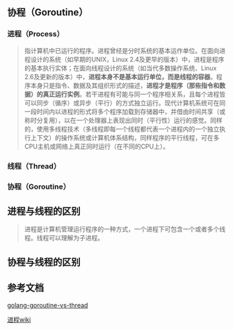 ## 协程（Goroutine）
### 进程（Process）
> 指计算机中已运行的程序。进程曾经是分时系统的基本运作单位。在面向进程设计的系统（如早期的UNIX，Linux 2.4及更早的版本）中，进程是程序的基本执行实体；在面向线程设计的系统（如当代多数操作系统、Linux 2.6及更新的版本）中，**进程本身不是基本运行单位，而是线程的容器**。程序本身只是指令、数据及其组织形式的描述，**进程才是程序（那些指令和数据）的真正运行实例**。若干进程有可能与同一个程序相关系，且每个进程皆可以同步（循序）或异步（平行）的方式独立运行。现代计算机系统可在同一段时间内以进程的形式将多个程序加载到存储器中，并借由时间共享（或称时分复用），以在一个处理器上表现出同时（平行性）运行的感觉。同样的，使用多线程技术（多线程即每一个线程都代表一个进程内的一个独立执行上下文）的操作系统或计算机体系结构，同样程序的平行线程，可在多CPU主机或网络上真正同时运行（在不同的CPU上）。
### 线程（Thread）
>
### 协程（Goroutine）
> 
## 进程与线程的区别
> 进程是计算机管理运行程序的一种方式，一个进程下可包含一个或者多个线程。线程可以理解为子进程。
## 协程与线程的区别
## 参考文档
[golang-goroutine-vs-thread](https://www.geeksforgeeks.org/golang-goroutine-vs-thread/)

[进程wiki](https://zh.wikipedia.org/wiki/%E8%A1%8C%E7%A8%8B)
